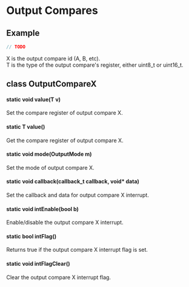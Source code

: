 # Output Compares

## Example
```c++
// TODO
```

X is the output compare id (A, B, etc).<br>
T is the type of the output compare's register, either uint8_t or uint16_t.<br>

## class OutputCompareX

#### static void value(T v)
Set the compare register of output compare X.

#### static T value()
Get the compare register of output compare X.

#### static void mode(OutputMode m)
Set the mode of output compare X.

#### static void callback(callback_t callback, void\* data)
Set the callback and data for output compare X interrupt.

#### static void intEnable(bool b)
Enable/disable the output compare X interrupt.

#### static bool intFlag()
Returns true if the output compare X interrupt flag is set.

#### static void intFlagClear()
Clear the output compare X interrupt flag.
